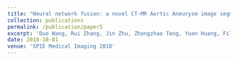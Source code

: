 ```yaml
---
title: "Neural network fusion: a novel CT-MR Aortic Aneurysm image segmentation method"
collection: publications
permalink: /publication/paper5
excerpt: 'Duo Wang, Rui Zhang, Jin Zhu, Zhongzhao Teng, Yuan Huang, Filippo Spiga, Michael Hong-Fei Du, Jonathan H. Gillard, Qingsheng Lu, Pietro Liò'
date: 2018-10-01
venue: 'SPIE Medical Imaging 2018'
---
```

